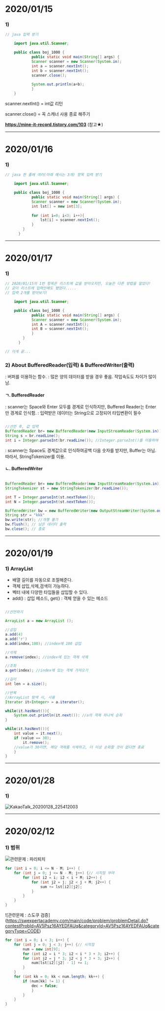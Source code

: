 

# 2020/01/15

  
### 1)


```java
// java 입력 받기

    import java.util.Scanner;

    public class boj_1000 {
        	public static void main(String[] args) {
		    Scanner scanner = new Scanner(System.in);
		    int a = scanner.nextInt();
		    int b = scanner.nextInt();
		    scanner.close();
		
		    System.out.println(a+b);
            }
    }

```

scanner.nextInt() = int값 리턴

scanner.close() = 꼭 스캐너 사용 종료 해주기

__https://mine-it-record.tistory.com/103__ (참고★)


---

# 2020/01/16

### 1) 
```java
// java 한 줄에 여러(아래 예시는 3개) 항목 입력 받기

    import java.util.Scanner;

    public class boj_1000 {
        	public static void main(String[] args) {
		    Scanner scanner = new Scanner(System.in);
		    int lst[] = new int[3];
		    
		    for (int i=0; i<3; i++){
		    	lst[i] = scanner.nextInt();
		    }
	    }
      }

```

---

# 2020/01/17

### 1) 
```java
// 2020/01/15의 1번 항목은 리스트에 값을 받아오지만, 오늘은 다른 방법을 알았다!
// 굳이 리스트에 입력안해도 됐었다.....
// 입력 2개를 받아보기!

    import java.util.Scanner;

    public class boj_1000 {
        	public static void main(String[] args) {
		    Scanner scanner = new Scanner(System.in);
		    int A = scanner.nextInt();
		    int B = scanner.nextInt();
		    }
	    }
      }

// 이게 끝...

```

### 2) About BufferedReader(입력) & BufferedWriter(출력)
: 버퍼를 이용하는 함수.
: 많은 양의 데이터를 받을 경우 좋음. 작업속도도 차이가 많이 남.

#### ㄱ. BufferedReader
: scanner는 Space와 Enter 모두를 경계로 인식하지만, Buffered Reader는 Enter만 경계로 인식함.
: 입력받은 데이터는 String으로 고정되어 타입변환이 필수


```java

//선언 후, 값 입력
BufferedReader br= new BufferedReader(new InputStreamReader(System.in));
String s = br.readLine();
int i = Integer.parseInt(br.readLine()); //Integer.parseInt()를 이용하여 형변환

```

: scanner는 Space도 경계값으로 인식하여공백 다음 숫자를 받지만, Buffer는 아님.
  따라서, StringTokenizer를 이용.


#### ㄴ. BufferedWriter
```java

BufferedReader br= new BufferedReader(new InputStreamReader(System.in));
StringTokenizer st = new StringTokenizer(br.readLine());

int T = Integer.parseInt(st.nextToken());
int N = Integer.parseInt(st.nextToken());

```

```java
BufferedWriter bw = new BufferedWriter(new OutputStreamWriter(System.out));
String str = "kkk"
bw.write(str); //개행 불가
bw.flush(); // 남은 데이터 출력
bw.close(); // 종료

```

---

# 2020/01/19

### 1) ArrayList 

- 배열 길이를 자동으로 조절해준다.
- 객체 삽입,삭제,검색이 가능하다.
- 벡터 내에 다양한 타입들을 삽입할 수 있다.
- add() : 삽입 메소드, get() : 객체 얻을 수 있는 메소드

```java

//선언하기

ArrayList a = new ArrayList ();

//삽입
a.add(4)
a.add('r')
a.add(index,100); //index에 100 삽입

//삭제
a.remove(index); //index에 있는 객체 삭제

//조회
a.get(index); //index에 있는 객체 가져오기

//길이
int len = a.size();

//반복
//ArrayList 탐색 시, 사용
Iterator it<Integer> = a.iterator();

while(it.hasNext()){
	System.out.println(it.next()): //a의 객체 하나씩 순회
}

while(it.hasNext()){
	int value = it.next();
	if (value == 30);
		it.remove();
	//value가 30이면, 해당 객체를 삭제하고, 더 이상 순회할 것이 없다면 종료
	}
}
```

---

# 2020/01/28

### 1) 
![KakaoTalk_20200128_225412003](https://user-images.githubusercontent.com/29462979/73269972-275d4780-4221-11ea-9986-b0b2009d87e9.jpg)


---

# 2020/02/12

### 1) 범위 
![관련문제 : 파리퇴치](https://swexpertacademy.com/main/code/problem/problemDetail.do?contestProbId=AV5PzOCKAigDFAUq&categoryId=AV5PzOCKAigDFAUq&categoryType=CODE)

```java
for (int i = 0; i <= N - M; i++) {
	for (int j = 0; j <= N - M; j++) {// 시작점 부여
		for (int i2 = i; i2 < i + M; i2++) {
			for (int j2 = j; j2 < j + M; j2++) {
				sum += lst[i2][j2];
			}
		}
	}
}

```

![관련문제 : 스도쿠 검증] (https://swexpertacademy.com/main/code/problem/problemDetail.do?contestProbId=AV5Psz16AYEDFAUq&categoryId=AV5Psz16AYEDFAUq&categoryType=CODE)

```java
for (int i = 0; i < 3; i++) {
	for (int j = 0; j < 3; j++) {// 시작점
		num = new int[9];
		for (int i2 = i * 3; i2 < i * 3 + 3; i2++) {
		for (int j2 = j * 3; j2 < j * 3 + 3; j2++) {
			num[lst[i2][j2] - 1] += 1;
		}
	}
	for (int kk = 0; kk < num.length; kk++) {
		if (num[kk] != 1) {
			dec = false;
			}
		}
	}
}
```

